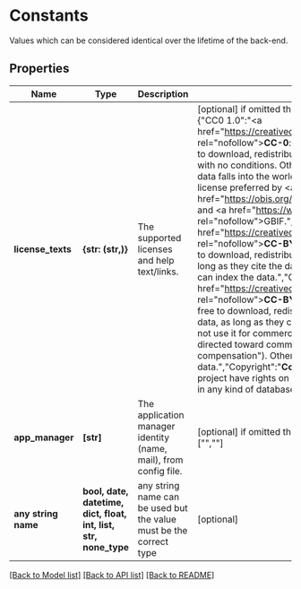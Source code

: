 # Constants

Values which can be considered identical over the lifetime of the back-end. 

## Properties
Name | Type | Description | Notes
------------ | ------------- | ------------- | -------------
**license_texts** | **{str: (str,)}** | The supported licenses and help text/links. | [optional]  if omitted the server will use the default value of {"CC0 1.0":"<a href=\"https://creativecommons.org/publicdomain/zero/1.0/\" rel=\"nofollow\"><strong>CC-0</strong></a>: all registered EcoTaxa users are free to download, redistribute, modify, and build upon the data, with no conditions. Other databases can index the data. The data falls into the worldwide public domain. This is the license preferred by <a href=\"https://obis.org/manual/policy/\" rel=\"nofollow\">OBIS</a> and <a href=\"https://www.gbif.org/terms\" rel=\"nofollow\">GBIF</a>.","CC BY 4.0":"<a href=\"https://creativecommons.org/licenses/by/4.0/\" rel=\"nofollow\"><strong>CC-BY</strong></a>: all registered EcoTaxa users are free to download, redistribute, modify, and build upon the data, as long as they cite the dataset and its authors. Other databases can index the data.","CC BY-NC 4.0":"<a href=\"https://creativecommons.org/licenses/by-nc/4.0/\" rel=\"nofollow\"><strong>CC-BY-NC</strong></a>: all registered EcoTaxa users are free to download, redistribute, modify, and build upon the data, as long as they cite the dataset and its authors, and do not use it for commercial purpose (\"primarily intended for or directed toward commercial advantage or monetary compensation\"). Other databases can index the data.","Copyright":"<strong>Copyright</strong>: only contributors to this project have rights on this data. This prevents its distribution in any kind of database.","":"Not chosen"}
**app_manager** | **[str]** | The application manager identity (name, mail), from config file. | [optional]  if omitted the server will use the default value of ["",""]
**any string name** | **bool, date, datetime, dict, float, int, list, str, none_type** | any string name can be used but the value must be the correct type | [optional]

[[Back to Model list]](../README.md#documentation-for-models) [[Back to API list]](../README.md#documentation-for-api-endpoints) [[Back to README]](../README.md)


